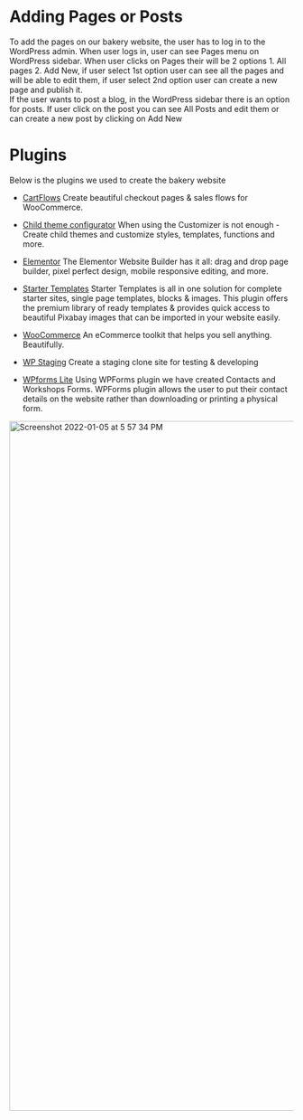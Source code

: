 # Adding Pages or Posts

To add the pages on our bakery website, the user has to log in to the WordPress admin. When user logs in, user can see Pages menu on WordPress sidebar. When user clicks on Pages their will be 2 options 1. All pages 2. Add New, if user select 1st option user can see all the pages and will be able to edit them, if user select 2nd option user can create a new page and publish it. <br/>
If the user wants to post a blog, in the WordPress sidebar there is an option for posts. If user click on the post you can see All Posts and edit them or can create a new post by clicking on Add New

# Plugins
Below is the plugins we used to create the bakery website 

* [CartFlows](https://wordpress.org/plugins/cartflows/) Create beautiful checkout pages & sales flows for WooCommerce.


* [Child theme configurator](https://wordpress.org/plugins/child-theme-configurator/) When using the Customizer is not enough - Create child themes and customize styles, templates, functions and more.


* [Elementor](https://wordpress.org/plugins/elementor/) The Elementor Website Builder has it all: drag and drop page builder, pixel perfect design, mobile responsive editing, and more.


* [Starter Templates](https://wordpress.org/plugins/astra-sites/) Starter Templates is all in one solution for complete starter sites, single page templates, blocks & images. This plugin offers the premium library of ready templates & provides quick access to beautiful Pixabay images that can be imported in your website easily.


* [WooCommerce](https://wordpress.org/plugins/woocommerce/) An eCommerce toolkit that helps you sell anything. Beautifully.


* [WP Staging](https://wordpress.org/plugins/wp-staging/) Create a staging clone site for testing & developing


* [WPforms Lite](https://wpforms.com/)
Using WPForms plugin we have created Contacts and Workshops Forms. WPForms plugin allows the user to put their contact details on the website rather than downloading or printing a physical form.


<img width="1221" alt="Screenshot 2022-01-05 at 5 57 34 PM" src="https://user-images.githubusercontent.com/68360382/148569110-19b8474d-b338-4c78-bee8-312c246dafa2.png">


